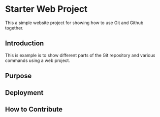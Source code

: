 # Starter Web Project

This a simple website project for showing how to use Git and Github together.

## Introduction

This is example is to show different parts of the Git repository and various commands using a web project. 

## Purpose

## Deployment

## How to Contribute